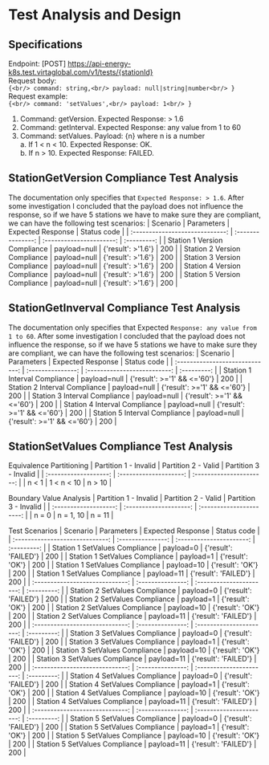 # Test Analysis and Design
## Specifications
Endpoint: [POST] https://api-energy-k8s.test.virtaglobal.com/v1/tests/{stationId}<br/>
Request body:<br/>
`{<br/>
    command: string,<br/>
    payload: null|string|number<br/>
}`<br/>
Request example:<br/>
`{<br/>
    command: 'setValues',<br/>
    payload: 1<br/>
}`<br/>
1. Command: getVersion. Expected Response: > 1.6<br/>
2. Command: getInterval. Expected Response: any value from 1 to 60<br/>
3. Command: setValues. Payload: {n} where n is a number<br/>
    a. If 1 < n < 10. Expected Response: OK.<br/>
    b. If n > 10. Expected Response: FAILED.<br/>
## StationGetVersion Compliance Test Analysis
The documentation only specifies that `Expected Response: > 1.6`.
After some investigation I concluded that the payload does not influence the response,
so if we have 5 stations we have to make sure they are compliant, we can have the following test scenarios:
| Scenario                        | Parameters        | Expected Response        | Status code |
| :-----------------------------: | :---------------: | :----------------------: | :---------: |
| Station 1 Version Compliance    | payload=null      | {'result': >'1.6'}       | 200         |
| Station 2 Version Compliance    | payload=null      | {'result': >'1.6'}       | 200         |
| Station 3 Version Compliance    | payload=null      | {'result': >'1.6'}       | 200         |
| Station 4 Version Compliance    | payload=null      | {'result': >'1.6'}       | 200         |
| Station 5 Version Compliance    | payload=null      | {'result': >'1.6'}       | 200         |

## StationGetInverval Compliance Test Analysis
The documentation only specifies that Expected `Response: any value from 1 to 60`.
After some investigation I concluded that the payload does not influence the response,
so if we have 5 stations we have to make sure they are compliant, we can have the following test scenarios:
| Scenario                        | Parameters        | Expected Response            | Status code |
| :-----------------------------: | :---------------: | :--------------------------: | :---------: |
| Station 1 Interval Compliance   | payload=null      | {'result': >='1' && <='60'}  | 200         |
| Station 2 Interval Compliance   | payload=null      | {'result': >='1' && <='60'}  | 200         |
| Station 3 Interval Compliance   | payload=null      | {'result': >='1' && <='60'}  | 200         |
| Station 4 Interval Compliance   | payload=null      | {'result': >='1' && <='60'}  | 200         |
| Station 5 Interval Compliance   | payload=null      | {'result': >='1' && <='60'}  | 200         |

## StationSetValues Compliance Test Analysis
Equivalence Partitioning
| Partition 1 - Invalid | Partition 2 - Valid    | Partition 3 - Invalid    |
| :-------------------: | :--------------------: | :----------------------: |
| n < 1                 | 1 < n < 10             | n > 10                   |

Boundary Value Analysis
| Partition 1 - Invalid | Partition 2 - Valid    | Partition 3 - Invalid    |
| :-------------------: | :--------------------: | :----------------------: |
| n = 0                 | n = 1, 10              | n = 11                   |

Test Scenarios
| Scenario                        | Parameters        | Expected Response        | Status code |
| :-----------------------------: | :---------------: | :----------------------: | :---------: |
| Station 1 SetValues Compliance  | payload=0         | {'result': 'FAILED'}     | 200         |
| Station 1 SetValues Compliance  | payload=1         | {'result': 'OK'}         | 200         |
| Station 1 SetValues Compliance  | payload=10        | {'result': 'OK'}         | 200         |
| Station 1 SetValues Compliance  | payload=11        | {'result': 'FAILED'}     | 200         |
| :-----------------------------: | :---------------: | :----------------------: | :---------: |
| Station 2 SetValues Compliance  | payload=0         | {'result': 'FAILED'}     | 200         |
| Station 2 SetValues Compliance  | payload=1         | {'result': 'OK'}         | 200         |
| Station 2 SetValues Compliance  | payload=10        | {'result': 'OK'}         | 200         |
| Station 2 SetValues Compliance  | payload=11        | {'result': 'FAILED'}     | 200         |
| :-----------------------------: | :---------------: | :----------------------: | :---------: |
| Station 3 SetValues Compliance  | payload=0         | {'result': 'FAILED'}     | 200         |
| Station 3 SetValues Compliance  | payload=1         | {'result': 'OK'}         | 200         |
| Station 3 SetValues Compliance  | payload=10        | {'result': 'OK'}         | 200         |
| Station 3 SetValues Compliance  | payload=11        | {'result': 'FAILED'}     | 200         |
| :-----------------------------: | :---------------: | :----------------------: | :---------: |
| Station 4 SetValues Compliance  | payload=0         | {'result': 'FAILED'}     | 200         |
| Station 4 SetValues Compliance  | payload=1         | {'result': 'OK'}         | 200         |
| Station 4 SetValues Compliance  | payload=10        | {'result': 'OK'}         | 200         |
| Station 4 SetValues Compliance  | payload=11        | {'result': 'FAILED'}     | 200         |
| :-----------------------------: | :---------------: | :----------------------: | :---------: |
| Station 5 SetValues Compliance  | payload=0         | {'result': 'FAILED'}     | 200         |
| Station 5 SetValues Compliance  | payload=1         | {'result': 'OK'}         | 200         |
| Station 5 SetValues Compliance  | payload=10        | {'result': 'OK'}         | 200         |
| Station 5 SetValues Compliance  | payload=11        | {'result': 'FAILED'}     | 200         |